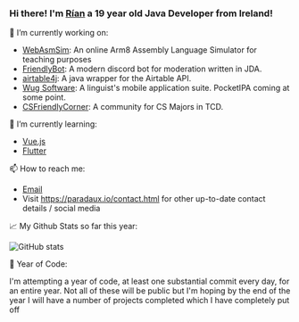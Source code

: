 ### Hi there! I'm [Rían](https://paradaux.io) a 19 year old Java Developer from Ireland!

🔭 I’m currently working on:
  - [WebAsmSim](): An online Arm8 Assembly Language Simulator for teaching purposes
  - [FriendlyBot](https://github.com/ParadauxIO/FriendlyBot): A modern discord bot for moderation written in JDA.
  - [airtable4j](https://github.com/ParadauxIO/airtable4j): A java wrapper for the Airtable API. 
  - [Wug Software](https://wug.software): A linguist's mobile application suite. PocketIPA coming at some point. 
  - [CSFriendlyCorner](https://csfriendlycorner.com): A community for CS Majors in TCD.

🌱 I’m currently learning:
  - [Vue.js](https://vuejs.org/)
  - [Flutter](https://flutter.dev)

📫 How to reach me: 
  - [Email](mailto:rian@errity.ie)
  - Visit https://paradaux.io/contact.html for other up-to-date contact details / social media

📈 My Github Stats so far this year: 

  ![GitHub stats](https://github-readme-stats.vercel.app/api?username=ParadauxIO&show_icons=true&theme=prussian)
  
📅 Year of Code:

  I'm attempting a year of code, at least one substantial commit every day, for an entire year. Not all of these will be public but I'm hoping by the end of the year I will have   a number of projects completed which I have completely put off

